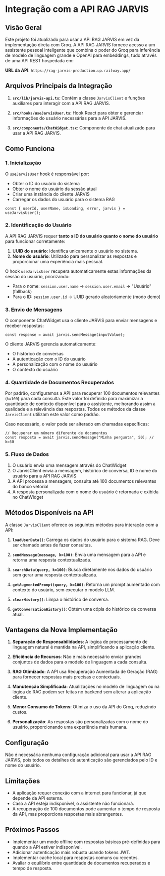 # Integração com a API RAG JARVIS

## Visão Geral

Este projeto foi atualizado para usar a API RAG JARVIS em vez da implementação direta com Groq. A API RAG JARVIS fornece acesso a um assistente pessoal inteligente que combina o poder do Groq para inferência de modelo de linguagem grande e OpenAI para embeddings, tudo através de uma API REST hospedada em:

**URL da API**: `https://rag-jarvis-production.up.railway.app/`

## Arquivos Principais da Integração

1. **`src/lib/jarvis-api.ts`**: Contém a classe `JarvisClient` e funções auxiliares para interagir com a API RAG JARVIS.

2. **`src/hooks/useJarvisUser.ts`**: Hook React para obter e gerenciar informações do usuário necessárias para a API JARVIS.

3. **`src/components/ChatWidget.tsx`**: Componente de chat atualizado para usar a API RAG JARVIS.

## Como Funciona

### 1. Inicialização

O `useJarvisUser` hook é responsável por:
- Obter o ID do usuário do sistema
- Obter o nome do usuário da sessão atual
- Criar uma instância do cliente JARVIS
- Carregar os dados do usuário para o sistema RAG

```tsx
const { userId, userName, isLoading, error, jarvis } = useJarvisUser();
```

### 2. Identificação do Usuário

A API RAG JARVIS requer **tanto o ID do usuário quanto o nome do usuário** para funcionar corretamente:

1. **UUID do usuário**: Identifica unicamente o usuário no sistema.
2. **Nome do usuário**: Utilizado para personalizar as respostas e proporcionar uma experiência mais pessoal.

O hook `useJarvisUser` recupera automaticamente estas informações da sessão do usuário, priorizando:
- Para o nome: `session.user.name` → `session.user.email` → "Usuário" (fallback)
- Para o ID: `session.user.id` → UUID gerado aleatoriamente (modo demo)

### 3. Envio de Mensagens

O componente ChatWidget usa o cliente JARVIS para enviar mensagens e receber respostas:

```tsx
const response = await jarvis.sendMessage(inputValue);
```

O cliente JARVIS gerencia automaticamente:
- O histórico de conversas
- A autenticação com o ID do usuário
- A personalização com o nome do usuário
- O contexto do usuário

### 4. Quantidade de Documentos Recuperados

Por padrão, configuramos a API para recuperar 100 documentos relevantes (`k=100`) para cada consulta. Este valor foi definido para maximizar a quantidade de contexto disponível para o assistente, melhorando assim a qualidade e a relevância das respostas. Todos os métodos da classe `JarvisClient` utilizam este valor como padrão.

Caso necessário, o valor pode ser alterado em chamadas específicas:

```tsx
// Recuperar um número diferente de documentos
const resposta = await jarvis.sendMessage("Minha pergunta", 50); // k=50
```

### 5. Fluxo de Dados

1. O usuário envia uma mensagem através do ChatWidget
2. O JarvisClient envia a mensagem, histórico de conversa, ID e nome do usuário para a API RAG JARVIS
3. A API processa a mensagem, consulta até 100 documentos relevantes do banco vetorial
4. A resposta personalizada com o nome do usuário é retornada e exibida no ChatWidget

## Métodos Disponíveis na API

A classe `JarvisClient` oferece os seguintes métodos para interação com a API:

1. **`loadUserData()`**: Carrega os dados do usuário para o sistema RAG. Deve ser chamado antes de fazer consultas.

2. **`sendMessage(message, k=100)`**: Envia uma mensagem para a API e retorna uma resposta contextualizada.

3. **`searchData(query, k=100)`**: Busca diretamente nos dados do usuário sem gerar uma resposta contextualizada.

4. **`getAugmentedPrompt(query, k=100)`**: Retorna um prompt aumentado com contexto do usuário, sem executar o modelo LLM.

5. **`clearHistory()`**: Limpa o histórico de conversa.

6. **`getConversationHistory()`**: Obtém uma cópia do histórico de conversa atual.

## Vantagens da Nova Implementação

1. **Separação de Responsabilidades**: A lógica de processamento de linguagem natural é mantida na API, simplificando a aplicação cliente.

2. **Eficiência de Recursos**: Não é mais necessário enviar grandes conjuntos de dados para o modelo de linguagem a cada consulta.

3. **RAG Otimizado**: A API usa Recuperação Aumentada de Geração (RAG) para fornecer respostas mais precisas e contextuais.

4. **Manutenção Simplificada**: Atualizações no modelo de linguagem ou na lógica de RAG podem ser feitas no backend sem alterar a aplicação cliente.

5. **Menor Consumo de Tokens**: Otimiza o uso da API do Groq, reduzindo custos.

6. **Personalização**: As respostas são personalizadas com o nome do usuário, proporcionando uma experiência mais humana.

## Configuração

Não é necessária nenhuma configuração adicional para usar a API RAG JARVIS, pois todos os detalhes de autenticação são gerenciados pelo ID e nome do usuário.

## Limitações

- A aplicação requer conexão com a internet para funcionar, já que depende da API externa.
- Caso a API esteja indisponível, o assistente não funcionará.
- A recuperação de 100 documentos pode aumentar o tempo de resposta da API, mas proporciona respostas mais abrangentes.

## Próximos Passos

- Implementar um modo offline com respostas básicas pré-definidas para quando a API estiver indisponível.
- Adicionar autenticação mais robusta usando tokens JWT.
- Implementar cache local para respostas comuns ou recentes.
- Avaliar o equilíbrio entre quantidade de documentos recuperados e tempo de resposta. 